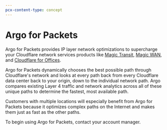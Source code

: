```yaml
---
pcx-content-type: concept
---
```


# Argo for Packets

Argo for Packets provides IP layer network optimizations to supercharge your Cloudflare network services products like [Magic Transit](https://developers.cloudflare.com/magic-transit/), [Magic WAN](https://developers.cloudflare.com/magic-wan/), and [Cloudflare for Offices](https://blog.cloudflare.com/cloudflare-for-offices/).

Argo for Packets dynamically chooses the best possible path through Cloudflare's network and looks at every path back from every Cloudflare data center back to your origin, down to the individual network path. Argo compares existing Layer 4 traffic and network analytics across all of these unique paths to determine the fastest, most available path.

Customers with multiple locations will especially benefit from Argo for Packets because it optimizes complex paths on the Internet and makes them just as fast as the other paths.

To begin using Argo for Packets, contact your account manager.
